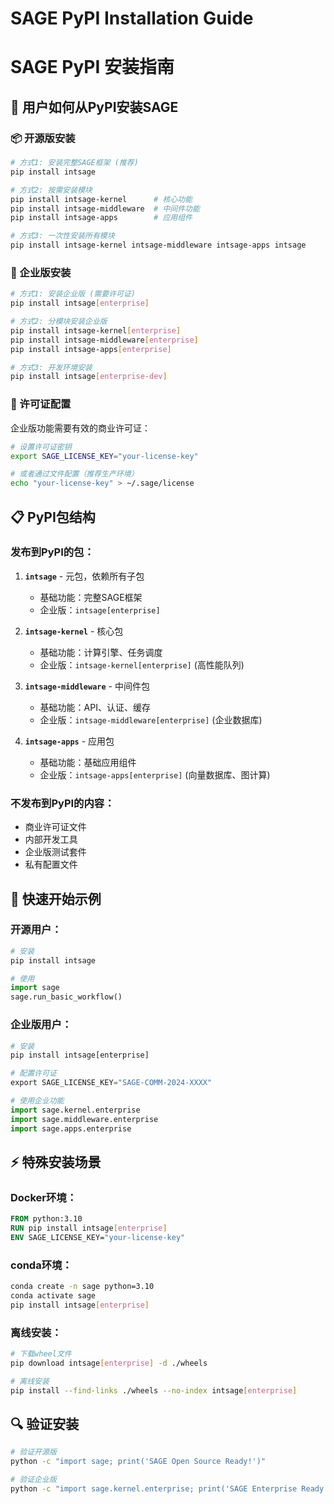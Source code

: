 # SAGE PyPI Installation Guide
# SAGE PyPI 安装指南

## 🎯 用户如何从PyPI安装SAGE

### 📦 开源版安装

```bash
# 方式1: 安装完整SAGE框架 (推荐)
pip install intsage

# 方式2: 按需安装模块
pip install intsage-kernel      # 核心功能
pip install intsage-middleware  # 中间件功能  
pip install intsage-apps        # 应用组件

# 方式3: 一次性安装所有模块
pip install intsage-kernel intsage-middleware intsage-apps intsage
```

### 🏢 企业版安装

```bash
# 方式1: 安装企业版 (需要许可证)
pip install intsage[enterprise]

# 方式2: 分模块安装企业版
pip install intsage-kernel[enterprise]
pip install intsage-middleware[enterprise] 
pip install intsage-apps[enterprise]

# 方式3: 开发环境安装
pip install intsage[enterprise-dev]
```

### 🔐 许可证配置

企业版功能需要有效的商业许可证：

```bash
# 设置许可证密钥
export SAGE_LICENSE_KEY="your-license-key"

# 或者通过文件配置（推荐生产环境）
echo "your-license-key" > ~/.sage/license
```

## 📋 PyPI包结构

### 发布到PyPI的包：

1. **`intsage`** - 元包，依赖所有子包
   - 基础功能：完整SAGE框架
   - 企业版：`intsage[enterprise]` 

2. **`intsage-kernel`** - 核心包
   - 基础功能：计算引擎、任务调度
   - 企业版：`intsage-kernel[enterprise]` (高性能队列)

3. **`intsage-middleware`** - 中间件包  
   - 基础功能：API、认证、缓存
   - 企业版：`intsage-middleware[enterprise]` (企业数据库)

4. **`intsage-apps`** - 应用包
   - 基础功能：基础应用组件
   - 企业版：`intsage-apps[enterprise]` (向量数据库、图计算)

### 不发布到PyPI的内容：

- 商业许可证文件
- 内部开发工具
- 企业版测试套件
- 私有配置文件

## 🚀 快速开始示例

### 开源用户：
```python
# 安装
pip install intsage

# 使用
import sage
sage.run_basic_workflow()
```

### 企业版用户：
```python  
# 安装
pip install intsage[enterprise]

# 配置许可证
export SAGE_LICENSE_KEY="SAGE-COMM-2024-XXXX"

# 使用企业功能
import sage.kernel.enterprise
import sage.middleware.enterprise
import sage.apps.enterprise
```

## ⚡ 特殊安装场景

### Docker环境：
```dockerfile
FROM python:3.10
RUN pip install intsage[enterprise]
ENV SAGE_LICENSE_KEY="your-license-key"
```

### conda环境：
```bash
conda create -n sage python=3.10
conda activate sage
pip install intsage[enterprise]
```

### 离线安装：
```bash
# 下载wheel文件
pip download intsage[enterprise] -d ./wheels

# 离线安装
pip install --find-links ./wheels --no-index intsage[enterprise]
```

## 🔍 验证安装

```bash
# 验证开源版
python -c "import sage; print('SAGE Open Source Ready!')"

# 验证企业版
python -c "import sage.kernel.enterprise; print('SAGE Enterprise Ready!')"
```
